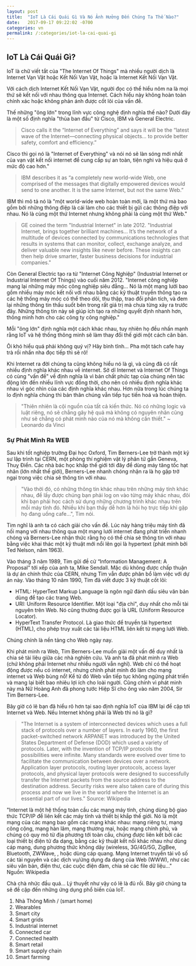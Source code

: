 ```yaml
---
layout: post
title:  "IoT Là Cái Quái Gì Và Nó Ảnh Hưởng Đến Chúng Ta Thế Nào?"
date:   2017-09-17 09:22:02 -0700
categories: vn
permalink: /:categories/iot-la-cai-quai-gi
---
```

## IoT Là Cái Quái Gì?

IoT là chữ viết tắt của "The Internet Of Things" mà nhiều người dịch là Internet Vạn Vật hoặc Kết Nối Vạn Vật, hoặc là Internet Kết Nối Vạn Vật.

Với cách dịch Internet Kết Nối Vạn Vật, người đọc có thể hiểu nôm na là mọi thứ sẽ kết nối với nhau thông qua Internet. Cách hiểu này không hoàn toàn chính xác hoặc không phản ánh được cốt lõi của vấn đề.

Thế những "ông lớn" trong lĩnh vực công nghệ định nghĩa thế nào? Dưới đây là một số định nghĩa "thủa ban đầu" từ Cisco, IBM và General Electric.

> Cisco calls it the “Internet of Everything” and says it will be the “latest wave of the Internet—connecting physical objects… to provide better safety, comfort and efficiency.”

Cisco thì gọi nó là "Internet of Everything" và nói nó sẽ làn sóng mới nhất của vạn vật kết nối internet để cung cấp sự an toàn, tiện nghi và hiệu quả ở mức độ cao hơn."

> IBM describes it as “a completely new world-wide Web, one comprised of the messages that digitally empowered devices would send to one another. It is the same Internet, but not the same Web.”

IBM thì mô tả nó là "một world-wide web hoàn toàn mới, là một thứ mà bao gồm bởi những thông điệp là cái làm cho các thiết bị gửi các thông điệp với nhau. Nó là cùng một thứ Internet nhưng không phải là cùng một thứ Web."

> GE coined the term "Industrial Internet" in late 2012. "Industrial Internet, brings together brilliant machines... It’s the network of a multitude of devices connected by communications technologies that results in systems that can monitor, collect, exchange analyze, and deliver valuable new insights like never before. These insights can then help drive smarter, faster business decisions for industrial companies."

Còn General Electric tạo ra từ "Internet Công Nghiệp" (Industrial Internet or Industrial Internet Of Things) vào cuối năm 2012. "Internet công nghiệp mang lại những máy móc công nghiệp siêu đẳng... Nó là một mạng lưới bao gồm nhiều máy móc kết nối với nhau bằng các kỹ thuật truyền thông tạo ra các hệ thống máy móc có thể theo dõi, thu thập, trao đổi phân tích, và đem lại những thông tin thấu suốt bên trong rất giá trị mà chưa từng xảy ra trước đây. Những thông tin này sẽ giúp ích tạo ra những quyết định nhanh hơn, thông minh hơn cho các công ty công nghiệp."

Mỗi "ông lớn" định nghĩa một cách khác nhau, tuy nhiên họ đều nhấn mạnh rằng IoT và hệ thống thông minh sẽ làm thay đổi thế giới một cách căn bản.

Ôi khó hiểu quá phải không quý vị? Hãy bình tĩnh... Pha một tách cafe hay trà rồi nhẩn nha đọc tiếp thì sẽ rõ!

Khi Internet ra đời chúng ta cũng không hiểu nó là gì, và cũng đã có rất nhiều định nghĩa khác nhau về internet. Sở dĩ Internet và Internet Of Things có cùng "vấn đề" về định nghĩa là vì bản chất phức tạp của chúng nên tác động lớn đến nhiều lĩnh vực đồng thời, cho nên có nhiều định nghĩa khác nhau vì góc nhìn của các định nghĩa khác nhau. Hơn nữa trong lúc chúng ta lo định nghĩa chúng thì bản thân chúng vẫn tiếp tục tiến hoá và hoàn thiện.

> "Thiên nhiên là cội nguồn của tất cả kiến thức. Nó có những logic và luật riêng, nó sẽ chẳng gây hệ quả mà không có nguyên nhân cũng như sẽ chẳng có phát minh nào của nó mà không cần thiết." ~ Leonardo da Vinci

### Sự Phát Minh Ra WEB

Sau khi tốt nghiệp trường Đại học Oxford, Tim Berners-Lee trở thành một kỹ sư lập trình tại CERN, một phòng thí nghiệm vật lý phân tử gần Geneva, Thuỵ Điển. Các nhà bác học khắp thế giới tới đây để dùng máy tăng tốc hạt nhân (lớn nhất thế giới), Berners-Lee nhanh chóng nhận ra là họ gặp trở ngại trong việc chia sẻ thông tin với nhau.

> "Vào thời đó, có những thông tin khác nhau trên những máy tính khác nhau, để lấy được chúng bạn phải log on vào từng máy khác nhau, đôi khi bạn phải học cách sử dụng những chương trình khác nhau trên mỗi máy tính đó. Nhiều khi bạn thấy dễ hơn là hỏi họ trực tiếp khi gặp họ đang uống cafe...", Tim nói.

Tim nghĩ là anh ta có cách giải cho vấn đề. Lúc này hàng triệu máy tính đã nối mạng với nhau thông qua một mạng lưới internet đang phát triển nhanh chóng và Berners-Lee nhận thức rằng họ có thể chia sẻ thông tin với nhau bằng việc khai thác một kỹ thuật mới nổi lên gọi là hypertext (phát minh bởi Ted Nelson, năm 1963).

Vào tháng 3 năm 1989, Tim gửi đề cử “Information Management: A Proposal” tới xếp của anh ta, Mike Sendall. Mặc dù không được chấp thuận là dự án chính thức của CERN, nhưng Tim vẫn được phân bổ làm việc với dự án này. Vào tháng 10 năm 1990, Tim đã viết được 3 kỹ thuật cốt lõi:

- HTML: HyperText Markup Language là ngôn ngữ đánh dấu siêu văn bản dùng để tạo các trang Web.
- URI: Uniform Resource Identifier. Một loại "địa chỉ", duy nhất cho mỗi tài nguyên trên Web. Nó cũng thường được gọi là URL (Uniform Resource Locator).
- HyperText Transfer Protocol. Là giao thức để truyền tải hypertext (HTML), cho phép truy xuất các tài liệu HTML liên kết từ mạng lưới Web.

Chúng chính là nền tảng cho Web ngày nay.

Khi phát minh ra Web, Tim Berners-Lee muốn giải một vấn đề duy nhất là chia sẻ tài liệu giữa các nhà nghiên cứu. Và anh ta đã phát minh ra Web (chứ không phải Internet như nhiều người vẫn nghĩ). Web chỉ có thể hoạt động được nếu có internet, nhưng chính phát minh đó làm cho mạng internet và Web bùng nổ! Kể từ đó Web vẫn tiếp tục không ngừng phát triển và mang lại biết bao nhiêu lợi ích cho loài người. Cũng chính vì phát minh này mà Nữ Hoàng Anh đã phong tước Hiệp Sĩ cho ông vào năm 2004, Sir Tim Berners-Lee.

Bây giờ có lẽ bạn đã hiểu rõ hơn tại sao định nghĩa IoT của IBM lại đề cập tới Internet và Web. Nếu Internet không phải là Web thì nó là gì?

>"The Internet is a system of interconnected devices which uses a full stack of protocols over a number of layers. In early 1960, the first packet-switched network ARPANET was introduced by the United States Department of Defense (DOD) which used a variety of protocols. Later, with the invention of TCP/IP protocols the possibilities were infinite. Many standards were evolved over time to facilitate the communication between devices over a network. Application layer protocols, routing layer protocols, access layer protocols, and physical layer protocols were designed to successfully transfer the Internet packets from the source address to the destination address. Security risks were also taken care of during this process and now we live in the world where the Internet is an essential part of our lives." Source: Wikipedia

"Internet là một hệ thống toàn cầu các mạng máy tính, chúng dùng bộ giao thức TCP/IP để liên kết các máy tính và thiết bị khắp thế giới. Nó là một mạng của các mạng bao gồm các mạng khác nhau: mạng riêng tư, mạng công cộng, mạng hàn lâm, mạng thương mại, hoặc mạng chính phủ, và chúng có quy mô từ địa phương tới toàn cầu, chúng được liên kết bởi các loại thiết bị điện tử đa dạng, bằng các kỹ thuật kết nối khác nhau như dùng cáp mạng, dung phương thức không dây (wireless, 3G/4G/5G, ZigBee, Bluetooth, ZWWave, , hoặc dùng cáp quang. Mạng Internet truyền tải vô số các tài nguyên và các dịch vụ/ứng dụng đa dạng của Web (WWW), như các siêu văn bản, điện thư, các cuộc điện đàm, chia sẻ các file dữ liệu..." Nguồn: Wikipedia

Chà chà nhức đầu quá... Lý thuyết như vậy có lẽ là đủ rồi. Bây giờ chúng ta sẽ đề cập đến những ứng dụng phổ biến của IoT.

1.	Nhà Thông Minh / (smart home)
2.	Wearables
3.	Smart city
4.	Smart grids
5.	Industrial internet
6.	Connected car
7.	Connected health
8.	Smart retail
9.	Smart supply chain
10.	Smart farming
